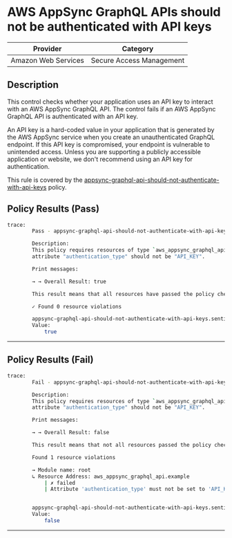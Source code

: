 # AWS AppSync GraphQL APIs should not be authenticated with API keys

| Provider            |           Category         |
| ------------------- |  ------------------------  |
| Amazon Web Services |  Secure Access Management  |

## Description

This control checks whether your application uses an API key to interact with an AWS AppSync GraphQL API. The control fails if an AWS AppSync GraphQL API is authenticated with an API key.

An API key is a hard-coded value in your application that is generated by the AWS AppSync service when you create an unauthenticated GraphQL endpoint. If this API key is compromised, your endpoint is vulnerable to unintended access. Unless you are supporting a publicly accessible application or website, we don't recommend using an API key for authentication.

This rule is covered by the [appsync-graphql-api-should-not-authenticate-with-api-keys](https://github.com/hashicorp/policy-library-NIST-Policy-Set-for-AWS-Terraform/blob/main/policies/appsync/appsync-graphql-api-should-not-authenticate-with-api-keys.sentinel) policy.

## Policy Results (Pass)

```bash
trace:
        Pass - appsync-graphql-api-should-not-authenticate-with-api-keys.sentinel

        Description:
        This policy requires resources of type `aws_appsync_graphql_api` have
        attribute "authentication_type" should not be "API_KEY".

        Print messages:

        → → Overall Result: true

        This result means that all resources have passed the policy check for the policy appsync-graphql-api-should-not-authenticate-with-api-keys.

        ✓ Found 0 resource violations

        appsync-graphql-api-should-not-authenticate-with-api-keys.sentinel:44:1 - Rule "main"
        Value:
            true
```

---

## Policy Results (Fail)

```bash
trace:
        Fail - appsync-graphql-api-should-not-authenticate-with-api-keys.sentinel

        Description:
        This policy requires resources of type `aws_appsync_graphql_api` have
        attribute "authentication_type" should not be "API_KEY".

        Print messages:

        → → Overall Result: false

        This result means that not all resources passed the policy check and the protected behavior is not allowed for the policy appsync-graphql-api-should-not-authenticate-with-api-keys.

        Found 1 resource violations

        → Module name: root
        ↳ Resource Address: aws_appsync_graphql_api.example
            | ✗ failed
            | Attribute 'authentication_type' must not be set to 'API_KEY' for 'aws_appsync_graphql_api' resources. Refer to https://docs.aws.amazon.com/securityhub/latest/userguide/appsync-controls.html#appsync-5 for more details.


        appsync-graphql-api-should-not-authenticate-with-api-keys.sentinel:44:1 - Rule "main"
        Value:
            false
```

---
